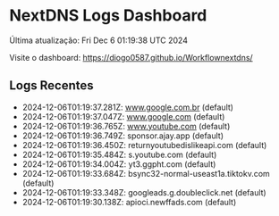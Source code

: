 # NextDNS Logs Dashboard

Última atualização: Fri Dec  6 01:19:38 UTC 2024

Visite o dashboard: https://diogo0587.github.io/Workflownextdns/

## Logs Recentes

- 2024-12-06T01:19:37.281Z: www.google.com.br (default)
- 2024-12-06T01:19:37.047Z: www.google.com (default)
- 2024-12-06T01:19:36.765Z: www.youtube.com (default)
- 2024-12-06T01:19:36.749Z: sponsor.ajay.app (default)
- 2024-12-06T01:19:36.450Z: returnyoutubedislikeapi.com (default)
- 2024-12-06T01:19:35.484Z: s.youtube.com (default)
- 2024-12-06T01:19:34.004Z: yt3.ggpht.com (default)
- 2024-12-06T01:19:33.684Z: bsync32-normal-useast1a.tiktokv.com (default)
- 2024-12-06T01:19:33.348Z: googleads.g.doubleclick.net (default)
- 2024-12-06T01:19:30.138Z: apioci.newffads.com (default)
